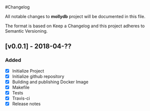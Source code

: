 #Changelog

All notable changes to **mollydb** project will be documented in this file.

The format is based on Keep a Changelog and this project adheres to Semantic Versioning.


## [v0.0.1] - 2018-04-??

### Added 

- [X] Initialize Project
- [X] Initialize github repository
- [X] Building and publishing Docker Image
- [X] Makefile
- [X] Tests
- [X] Travis-ci
- [X] Release notes